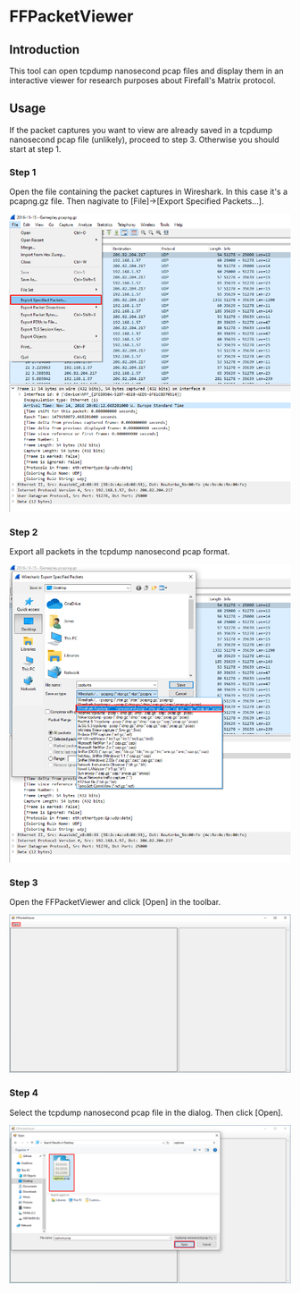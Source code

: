 # FFPacketViewer
## Introduction
This tool can open tcpdump nanosecond pcap files and display them in an interactive viewer for research purposes about Firefall's Matrix protocol.
## Usage
If the packet captures you want to view are already saved in a tcpdump nanosecond pcap file (unlikely), proceed to step 3.
Otherwise you should start at step 1.
### Step 1
Open the file containing the packet captures in Wireshark. In this case it's a pcapng.gz file. Then nagivate to [File]->[Export Specified Packets...].

![If you can read this, there's a problem with the image.](images/README_Step1.png)
### Step 2
Export all packets in the tcpdump nanosecond pcap format.

![If you can read this, there's a problem with the image.](images/README_Step2.png)
### Step 3
Open the FFPacketViewer and click [Open] in the toolbar.

![If you can read this, there's a problem with the image.](images/README_Step3.png)
### Step 4
Select the tcpdump nanosecond pcap file in the dialog. Then click [Open].

![If you can read this, there's a problem with the image.](images/README_Step4.png)
